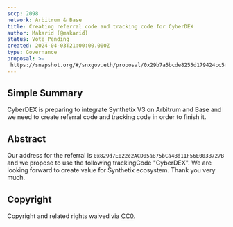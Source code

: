 ```yaml
---
sccp: 2098
network: Arbitrum & Base
title: Creating referral code and tracking code for CyberDEX
author: Makarid (@makarid)
status: Vote_Pending
created: 2024-04-03T21:00:00.000Z
type: Governance
proposal: >-
 https://snapshot.org/#/snxgov.eth/proposal/0x29b7a5bcde8255d179424cc5f839cdc6e5383ab3309b9f549a2e89922c06213d
---
```


## Simple Summary

CyberDEX is preparing to integrate Synthetix V3 on Arbitrum and Base and we need to create referral code and tracking code in order to finish it.

## Abstract

Our address for the referral is `0x829d7E022c2ACD05a875bCa4Bd11F56E003B727B` and we propose to use the following trackingCode "CyberDEX". 
We are looking forward to create value for Synthetix ecosystem. Thank you very much.

## Copyright

Copyright and related rights waived via [CC0](https://creativecommons.org/publicdomain/zero/1.0/).
